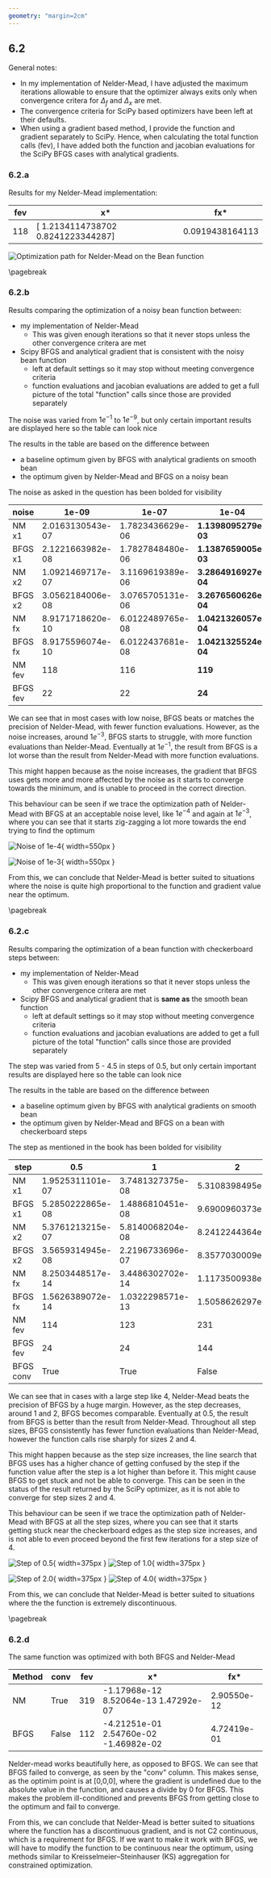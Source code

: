 ```yaml
---
geometry: "margin=2cm"
---
```


## 6.2

General notes:

- In my implementation of Nelder-Mead, I have adjusted the maximum iterations allowable to ensure that the optimizer always exits only when convergence critera for $\Delta_f$ and $\Delta_x$ are met.
- The convergence criteria for SciPy based optimizers have been left at their defaults.
- When using a gradient based method, I provide the function and gradient separately to SciPy. Hence, when calculating the total function calls (fev), I have added both the function and jacobian evaluations for the SciPy BFGS cases with analytical gradients.

### 6.2.a

Results for my Nelder-Mead implementation:

| fev | x\*                                | fx\*            |
| --- | ---------------------------------- | --------------- |
| 118 | [ 1.2134114738702 0.8241223344287] | 0.0919438164113 |

![Optimization path for Nelder-Mead on the Bean function](6.2.a.svg "6.2.a")

\pagebreak

### 6.2.b

Results comparing the optimization of a noisy bean function between:

- my implementation of Nelder-Mead
  - This was given enough iterations so that it never stops unless the other convergence critera are met
- Scipy BFGS and analytical gradient that is consistent with the noisy bean function
  - left at default settings so it may stop without meeting convergence criteria
  - function evaluations and jacobian evaluations are added to get a full picture of the total "function" calls since those are provided separately

The noise was varied from $1e^{-1}$ to $1e^{-9}$, but only certain important results are displayed here so the table can look nice

The results in the table are based on the difference between

- a baseline optimum given by BFGS with analytical gradients on smooth bean
- the optimum given by Nelder-Mead and BFGS on a noisy bean

The noise as asked in the question has been bolded for visibility

| noise    | 1e-09            | 1e-07            | **1e-04**            | 1e-03            | 1e-01            |
| -------- | ---------------- | ---------------- | -------------------- | ---------------- | ---------------- |
| NM x1    | 2.0163130543e-07 | 1.7823436629e-06 | **1.1398095279e-03** | 1.1137357362e-02 | 1.4233977454e-01 |
| BFGS x1  | 2.1221663982e-08 | 1.7827848480e-06 | **1.1387659005e-03** | 1.1137250698e-02 | 3.0250005917e-01 |
| NM x2    | 1.0921469717e-07 | 3.1169619389e-06 | **3.2864916927e-04** | 1.3311632814e-02 | 2.1351179809e-01 |
| BFGS x2  | 3.0562184006e-08 | 3.0765705131e-06 | **3.2676560626e-04** | 1.3310648521e-02 | 4.3373146544e-01 |
| NM fx    | 8.9171718620e-10 | 6.0122489765e-08 | **1.0421326057e-04** | 1.2019839886e-04 | 3.4746256407e-02 |
| BFGS fx  | 8.9175596074e-10 | 6.0122437681e-08 | **1.0421325524e-04** | 1.2019881706e-04 | 1.2929027499e-01 |
| NM fev   | 118              | 116              | **119**              | 152              | 165              |
| BFGS fev | 22               | 22               | **24**               | 128              | 260              |

We can see that in most cases with low noise, BFGS beats or matches the precision of Nelder-Mead, with fewer function evaluations. However, as the noise increases, around $1e^{-3}$, BFGS starts to struggle, with more function evaluations than Nelder-Mead. Eventually at $1e^{-1}$, the result from BFGS is a lot worse than the result from Nelder-Mead with more function evaluations.

This might happen because as the noise increases, the gradient that BFGS uses gets more and more affected by the noise as it starts to converge towards the minimum, and is unable to proceed in the correct direction.

This behaviour can be seen if we trace the optimization path of Nelder-Mead with BFGS at an acceptable noise level, like $1e^{-4}$ and again at $1e^{-3}$, where you can see that it starts zig-zagging a lot more towards the end trying to find the optimum

![Noise of 1e-4](6.2.b.4.svg "6.2.b.4"){ width=550px }

![Noise of 1e-3](6.2.b.3.svg "6.2.b.3"){ width=550px }

From this, we can conclude that Nelder-Mead is better suited to situations where the noise is quite high proportional to the function and gradient value near the optimum.

\pagebreak

### 6.2.c

Results comparing the optimization of a bean function with checkerboard steps between:

- my implementation of Nelder-Mead
  - This was given enough iterations so that it never stops unless the other convergence critera are met
- Scipy BFGS and analytical gradient that is **same as** the smooth bean function
  - left at default settings so it may stop without meeting convergence criteria
  - function evaluations and jacobian evaluations are added to get a full picture of the total "function" calls since those are provided separately

The step was varied from 5 - 4.5 in steps of 0.5, but only certain important results are displayed here so the table can look nice

The results in the table are based on the difference between

- a baseline optimum given by BFGS with analytical gradients on smooth bean
- the optimum given by Nelder-Mead and BFGS on a bean with checkerboard steps

The step as mentioned in the book has been bolded for visibility

| step      | 0.5              | 1                | 2                | **4**                |
| --------- | ---------------- | ---------------- | ---------------- | -------------------- |
| NM x1     | 1.9525311101e-07 | 3.7481327375e-08 | 5.3108398495e-01 | **5.3108513572e-01** |
| BFGS x1   | 5.2850222865e-08 | 1.4886810451e-08 | 9.6900960373e-01 | **2.4245849311e+00** |
| NM x2     | 5.3761213215e-07 | 5.8140068204e-08 | 8.2412244364e-01 | **8.2412244364e-01** |
| BFGS x2   | 3.5659314945e-08 | 2.2196733696e-07 | 8.3577030009e-01 | **5.0985975251e-01** |
| NM fx     | 8.2503448517e-14 | 3.4486302702e-14 | 1.1173500938e+00 | **1.1173500938e+00** |
| BFGS fx   | 1.5626389072e-14 | 1.0322298571e-13 | 1.5058626297e+00 | **5.6301164658e+00** |
| NM fev    | 114              | 123              | 231              | **266**              |
| BFGS fev  | 24               | 24               | 144              | **125**              |
| BFGS conv | True             | True             | False            | **False**            |

We can see that in cases with a large step like 4, Nelder-Mead beats the precision of BFGS by a huge margin. However, as the step decreases, around 1 and 2, BFGS becomes comparable. Eventually at 0.5, the result from BFGS is better than the result from Nelder-Mead. Throughout all step sizes, BFGS consistently has fewer function evaluations than Nelder-Mead, however the function calls rise sharply for sizes 2 and 4.

This might happen because as the step size increases, the line search that BFGS uses has a higher chance of getting confused by the step if the function value after the step is a lot higher than before it. This might cause BFGS to get stuck and not be able to converge. This can be seen in the status of the result returned by the SciPy optimizer, as it is not able to converge for step sizes 2 and 4.

This behaviour can be seen if we trace the optimization path of Nelder-Mead with BFGS at all the step sizes, where you can see that it starts getting stuck near the checkerboard edges as the step size increases, and is not able to even proceed beyond the first few iterations for a step size of 4.

![Step of 0.5](6.2.c.05.svg "6.2.c.05"){ width=375px }
![Step of 1.0](6.2.c.10.svg "6.2.c.10"){ width=375px }

![Step of 2.0](6.2.c.20.svg "6.2.c.20"){ width=375px }
![Step of 4.0](6.2.c.40.svg "6.2.c.40"){ width=375px }

From this, we can conclude that Nelder-Mead is better suited to situations where the the function is extremely discontinuous.

\pagebreak

### 6.2.d

The same function was optimized with both BFGS and Nelder-Mead

| Method | conv  | fev | x\*                                   | fx\*        |
| ------ | ----- | --- | ------------------------------------- | ----------- |
| NM     | True  | 319 | -1.17968e-12 8.52064e-13 1.47292e-07  | 2.90550e-12 |
| BFGS   | False | 112 | -4.21251e-01 2.54760e-02 -1.46982e-02 | 4.72419e-01 |

Nelder-mead works beautifully here, as opposed to BFGS. We can see that BFGS failed to converge, as seen by the "conv" column. This makes sense, as the optimim point is at [0,0,0], where the gradient is undefined due to the absolute value in the function, and causes a divide by 0 for BFGS. This makes the problem ill-conditioned and prevents BFGS from getting close to the optimum and fail to converge.

From this, we can conclude that Nelder-Mead is better suited to situations where the function has a discontinuous gradient, and is not C2 continuous, which is a requirement for BFGS. If we want to make it work with BFGS, we will have to modify the function to be continuous near the optimum, using methods similar to Kreisselmeier–Steinhauser (KS) aggregation for constrained optimization.
